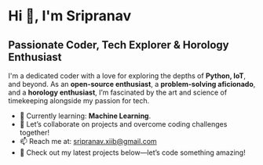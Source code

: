 # Hi 👋, I'm Sripranav

## Passionate Coder, Tech Explorer & Horology Enthusiast

I'm a dedicated coder with a love for exploring the depths of **Python, IoT**, and beyond. As an **open-source enthusiast**, a **problem-solving aficionado**, and a **horology enthusiast**, I’m fascinated by the art and science of timekeeping alongside my passion for tech.

- 🌱 Currently learning: **Machine Learning**. 
- 💬 Let’s collaborate on projects and overcome coding challenges together!  
- 📫 Reach me at: [sripranav.xiib@gmail.com](mailto:sripranav.xiib@gmail.com)  
- 🚀 Check out my latest projects below—let’s code something amazing!
